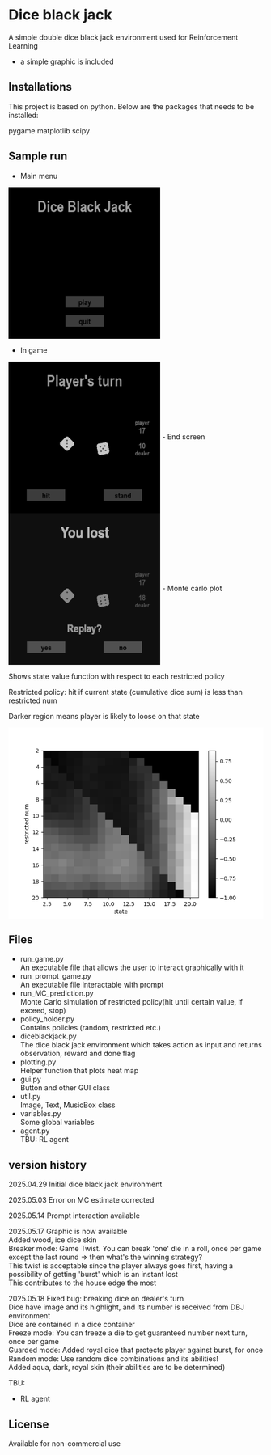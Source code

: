 # Dice black jack
A simple double dice black jack environment used for Reinforcement Learning


- a simple graphic is included

## Installations
This project is based on python. Below are the packages that needs to be installed:


pygame
matplotlib
scipy

## Sample run
- Main  menu       
<img src="./sample_run/main.png" width="300" height="300" align="center">  

- In game       
<img src="./sample_run/in_game.png" width="300" height="300" align="center">  
- End screen       
<img src="./sample_run/result.png" width="300" height="300" align="center">
- Monte carlo plot        

Shows state value function with respect to each restricted policy     


Restricted policy: hit if current state (cumulative dice sum) is less than restricted num     


Darker region means player is likely to loose on that state


<img src="./sample_run/MC_plot.png" align="center">  


## Files
- run_game.py      
An executable file that allows the user to interact graphically with it
- run_prompt_game.py     
An executable file interactable with prompt
- run_MC_prediction.py     
Monte Carlo simulation of restricted policy(hit until certain value, if exceed, stop)
- policy_holder.py         
Contains policies (random, restricted etc.)
- diceblackjack.py     
The dice black jack environment which takes action as input and returns observation, reward and done flag
- plotting.py     
Helper function that plots heat map
- gui.py     
Button and other GUI class
- util.py     
Image, Text, MusicBox class
- variables.py     
Some global variables
- agent.py     
TBU: RL agent

## version history

2025.04.29 Initial dice black jack environment      

2025.05.03 Error on MC estimate corrected      

2025.05.14 Prompt interaction available       

2025.05.17 Graphic is now available      
Added wood, ice dice skin       
Breaker mode: Game Twist. You can break 'one' die in a roll, once per game except the last round => then what's the winning strategy?      
This twist is acceptable since the player always goes first, having a possibility of getting 'burst' which is an instant lost    
This contributes to the house edge the most

2025.05.18 Fixed bug: breaking dice on dealer's turn     
Dice have image and its highlight, and its number is received from DBJ environment     
Dice are contained in a dice container      
Freeze mode: You can freeze a die to get guaranteed number next turn, once per game     
Guarded mode: Added royal dice that protects player against burst, for once
Random mode: Use random dice combinations and its abilities!     
Added aqua, dark, royal skin (their abilities are to be determined)          



TBU: 
- RL agent

## License
Available for non-commercial use

